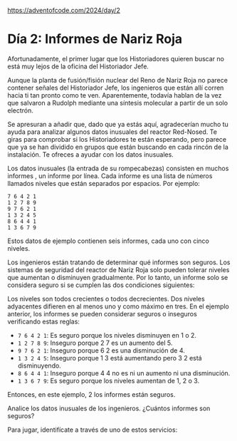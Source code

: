 https://adventofcode.com/2024/day/2

# Día 2: Informes de Nariz Roja
Afortunadamente, el primer lugar que los Historiadores quieren buscar no está muy lejos de la oficina del Historiador Jefe.

Aunque la planta de fusión/fisión nuclear del Reno de Nariz Roja no parece contener señales del Historiador Jefe, los ingenieros que están allí corren hacia ti tan pronto como te ven. Aparentemente, todavía hablan de la vez que salvaron a Rudolph mediante una síntesis molecular a partir de un solo electrón.

Se apresuran a añadir que, dado que ya estás aquí, agradecerían mucho tu ayuda para analizar algunos datos inusuales del reactor Red-Nosed. Te giras para comprobar si los Historiadores te están esperando, pero parece que ya se han dividido en grupos que están buscando en cada rincón de la instalación. Te ofreces a ayudar con los datos inusuales.

Los datos inusuales (la entrada de su rompecabezas) consisten en muchos informes , un informe por línea. Cada informe es una lista de números llamados niveles que están separados por espacios. Por ejemplo:
```
7 6 4 2 1
1 2 7 8 9
9 7 6 2 1
1 3 2 4 5
8 6 4 4 1
1 3 6 7 9
```
Estos datos de ejemplo contienen seis informes, cada uno con cinco niveles.

Los ingenieros están tratando de determinar qué informes son seguros. Los sistemas de seguridad del reactor de Nariz Roja solo pueden tolerar niveles que aumentan o disminuyen gradualmente. Por lo tanto, un informe solo se considera seguro si se cumplen las dos condiciones siguientes:

Los niveles son todos crecientes o todos decrecientes.
Dos niveles adyacentes difieren en al menos uno y como máximo en tres.
En el ejemplo anterior, los informes se pueden considerar seguros o inseguros verificando estas reglas:

* `7 6 4 2 1`: Es seguro porque los niveles disminuyen en 1 o 2.
* `1 2 7 8 9`: Inseguro porque 2 7 es un aumento del 5.
* `9 7 6 2 1`: Inseguro porque 6 2 es una disminución de 4.
* `1 3 2 4 5`: Inseguro porque 1 3 está aumentando pero 3 2 está disminuyendo.
* `8 6 4 4 1`: Inseguro porque 4 4 no es ni un aumento ni una disminución.
* `1 3 6 7 9`: Es seguro porque los niveles aumentan de 1, 2 o 3.

Entonces, en este ejemplo, 2 los informes están seguros.

Analice los datos inusuales de los ingenieros. ¿Cuántos informes son seguros?

Para jugar, identifícate a través de uno de estos servicios: